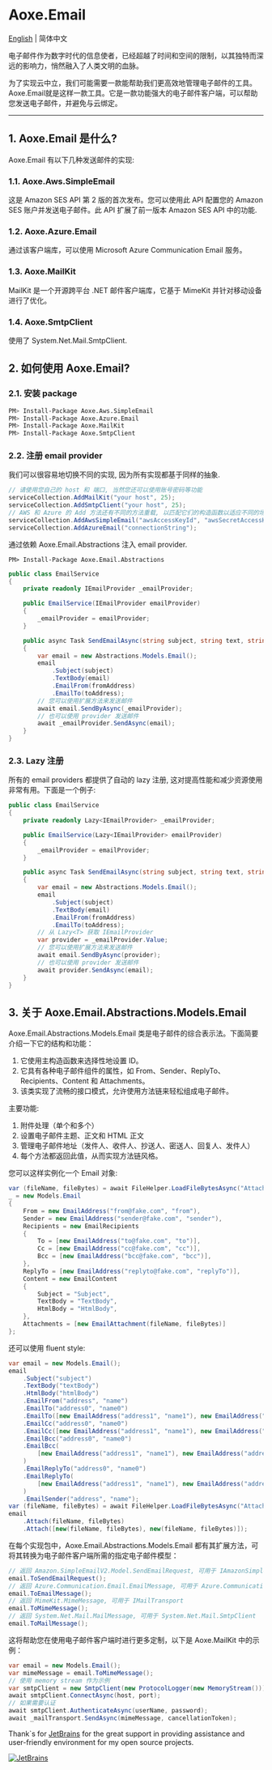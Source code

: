 # Aoxe.Email

[English](README.md) | 简体中文

电子邮件作为数字时代的信息使者，已经超越了时间和空间的限制，以其独特而深远的影响力，悄然融入了人类文明的血脉。

为了实现云中立，我们可能需要一款能帮助我们更高效地管理电子邮件的工具。Aoxe.Email就是这样一款工具。它是一款功能强大的电子邮件客户端，可以帮助您发送电子邮件，并避免与云绑定。

---

## 1. Aoxe.Email 是什么?

Aoxe.Email 有以下几种发送邮件的实现:

### 1.1. Aoxe.Aws.SimpleEmail

这是 Amazon SES API 第 2 版的首次发布。您可以使用此 API 配置您的 Amazon SES 账户并发送电子邮件。此 API 扩展了前一版本 Amazon SES API 中的功能.

### 1.2. Aoxe.Azure.Email

通过该客户端库，可以使用 Microsoft Azure Communication Email 服务。

### 1.3. Aoxe.MailKit

MailKit 是一个开源跨平台 .NET 邮件客户端库，它基于 MimeKit 并针对移动设备进行了优化。

### 1.4. Aoxe.SmtpClient

使用了 System.Net.Mail.SmtpClient.

## 2. 如何使用 Aoxe.Email?

### 2.1. 安装 package

```bash
PM> Install-Package Aoxe.Aws.SimpleEmail
PM> Install-Package Aoxe.Azure.Email
PM> Install-Package Aoxe.MailKit
PM> Install-Package Aoxe.SmtpClient
```

### 2.2. 注册 email provider

我们可以很容易地切换不同的实现, 因为所有实现都基于同样的抽象.

```csharp
// 请使用您自己的 host 和 端口, 当然您还可以使用账号密码等功能
serviceCollection.AddMailKit("your host", 25);
serviceCollection.AddSmtpClient("your host", 25);
// AWS 和 Azure 的 Add 方法还有不同的方法重载, 以匹配它们的构造函数以适应不同的场景
serviceCollection.AddAwsSimpleEmail("awsAccessKeyId", "awsSecretAccessKey");
serviceCollection.AddAzureEmail("connectionString");
```

通过依赖 Aoxe.Email.Abstractions 注入 email provider.

```shell
PM> Install-Package Aoxe.Email.Abstractions
```

```csharp
public class EmailService
{
    private readonly IEmailProvider _emailProvider;

    public EmailService(IEmailProvider emailProvider)
    {
        _emailProvider = emailProvider;
    }

    public async Task SendEmailAsync(string subject, string text, string fromAddress, string toAddress)
    {
        var email = new Abstractions.Models.Email();
        email
            .Subject(subject)
            .TextBody(email)
            .EmailFrom(fromAddress)
            .EmailTo(toAddress);
        // 您可以使用扩展方法来发送邮件
        await email.SendByAsync(_emailProvider);
        // 也可以使用 provider 发送邮件
        await _emailProvider.SendAsync(email);
    }
}
```

### 2.3. Lazy 注册

所有的 email providers 都提供了自动的 lazy 注册, 这对提高性能和减少资源使用非常有用。下面是一个例子:

```csharp
public class EmailService
{
    private readonly Lazy<IEmailProvider> _emailProvider;

    public EmailService(Lazy<IEmailProvider> emailProvider)
    {
        _emailProvider = emailProvider;
    }

    public async Task SendEmailAsync(string subject, string text, string fromAddress, string toAddress)
    {
        var email = new Abstractions.Models.Email();
        email
            .Subject(subject)
            .TextBody(email)
            .EmailFrom(fromAddress)
            .EmailTo(toAddress);
        // 从 Lazy<T> 获取 IEmailProvider
        var provider = _emailProvider.Value;
        // 您可以使用扩展方法来发送邮件
        await email.SendByAsync(provider);
        // 也可以使用 provider 发送邮件
        await provider.SendAsync(email);
    }
}
```

## 3. 关于 Aoxe.Email.Abstractions.Models.Email

Aoxe.Email.Abstractions.Models.Email 类是电子邮件的综合表示法。下面简要介绍一下它的结构和功能：

1. 它使用主构造函数来选择性地设置 ID。
2. 它具有各种电子邮件组件的属性，如 From、Sender、ReplyTo、Recipients、Content 和 Attachments。
3. 该类实现了流畅的接口模式，允许使用方法链来轻松组成电子邮件。

主要功能:

1. 附件处理（单个和多个）
2. 设置电子邮件主题、正文和 HTML 正文
3. 管理电子邮件地址（发件人、收件人、抄送人、密送人、回复人、发件人）
4. 每个方法都返回此值，从而实现方法链风格。

您可以这样实例化一个 Email 对象:

```csharp
var (fileName, fileBytes) = await FileHelper.LoadFileBytesAsync("AttachmentTestFile.txt");
_ = new Models.Email
{
    From = new EmailAddress("from@fake.com", "from"),
    Sender = new EmailAddress("sender@fake.com", "sender"),
    Recipients = new EmailRecipients
    {
        To = [new EmailAddress("to@fake.com", "to")],
        Cc = [new EmailAddress("cc@fake.com", "cc")],
        Bcc = [new EmailAddress("bcc@fake.com", "bcc")],
    },
    ReplyTo = [new EmailAddress("replyto@fake.com", "replyTo")],
    Content = new EmailContent
    {
        Subject = "Subject",
        TextBody = "TextBody",
        HtmlBody = "HtmlBody",
    },
    Attachments = [new EmailAttachment(fileName, fileBytes)]
};
```

还可以使用 fluent style:

```csharp
var email = new Models.Email();
email
    .Subject("subject")
    .TextBody("textBody")
    .HtmlBody("htmlBody")
    .EmailFrom("address", "name")
    .EmailTo("address0", "name0")
    .EmailTo([new EmailAddress("address1", "name1"), new EmailAddress("address2", "name2")])
    .EmailCc("address0", "name0")
    .EmailCc([new EmailAddress("address1", "name1"), new EmailAddress("address2", "name2")])
    .EmailBcc("address0", "name0")
    .EmailBcc(
        [new EmailAddress("address1", "name1"), new EmailAddress("address2", "name2")]
    )
    .EmailReplyTo("address0", "name0")
    .EmailReplyTo(
        [new EmailAddress("address1", "name1"), new EmailAddress("address2", "name2")]
    )
    .EmailSender("address", "name");
var (fileName, fileBytes) = await FileHelper.LoadFileBytesAsync("AttachmentTestFile.txt");
email
    .Attach(fileName, fileBytes)
    .Attach([new(fileName, fileBytes), new(fileName, fileBytes)]);
```

在每个实现包中，Aoxe.Email.Abstractions.Models.Email 都有其扩展方法，可将其转换为电子邮件客户端所需的指定电子邮件模型：

```csharp
// 返回 Amazon.SimpleEmailV2.Model.SendEmailRequest, 可用于 IAmazonSimpleEmailServiceV2
email.ToSendEmailRequest();
// 返回 Azure.Communication.Email.EmailMessage, 可用于 Azure.Communication.Email.EmailClient
email.ToEmailMessage();
// 返回 MimeKit.MimeMessage, 可用于 IMailTransport
email.ToMimeMessage();
// 返回 System.Net.Mail.MailMessage, 可用于 System.Net.Mail.SmtpClient
email.ToMailMessage();
```

这将帮助您在使用电子邮件客户端时进行更多定制，以下是 Aoxe.MailKit 中的示例：

```csharp
var email = new Models.Email();
var mimeMessage = email.ToMimeMessage();
// 使用 memory stream 作为示例
var smtpClient = new SmtpClient(new ProtocolLogger(new MemoryStream()));
await smtpClient.ConnectAsync(host, port);
// 如果需要认证
await smtpClient.AuthenticateAsync(userName, password);
await _mailTransport.SendAsync(mimeMessage, cancellationToken);
```

Thank`s for [JetBrains](https://www.jetbrains.com/) for the great support in providing assistance and user-friendly environment for my open source projects.

[![JetBrains](https://resources.jetbrains.com/storage/products/company/brand/logos/jb_beam.svg?_gl=1*f25lxa*_ga*MzI3ODk2MjY0LjE2NzA0NjY4MDQ.*_ga_9J976DJZ68*MTY4OTY4NzY5OS4zNC4xLjE2ODk2ODgwMDAuNTMuMC4w)](https://www.jetbrains.com/community/opensource/#support)
